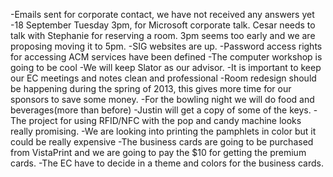 -Emails sent for corporate contact, we have not received any answers yet
-18 September Tuesday 3pm, for Microsoft corporate talk. Cesar needs to talk with Stephanie for reserving a room. 3pm seems too early and we are proposing moving it to 5pm.
-SIG websites are up.
-Password access rights for accessing ACM services have been defined
-The computer workshop is going to be cool
-We will keep Slator as our advisor.
-It is important to keep our EC meetings and notes clean and professional
-Room redesign should be happening during the spring of 2013, this gives more time for our sponsors to save some money.
-For the bowling night we will do food and beverages(more than before)
-Justin will get a copy of some of the keys.
-The project for using RFID/NFC with the pop and candy machine looks really promising.
-We are looking into printing the pamphlets in color but it could be really expensive
-The business cards are going to be purchased from VistaPrint and we are going to pay the $10 for getting the premium cards.
-The EC have to decide in a theme and colors for the business cards.